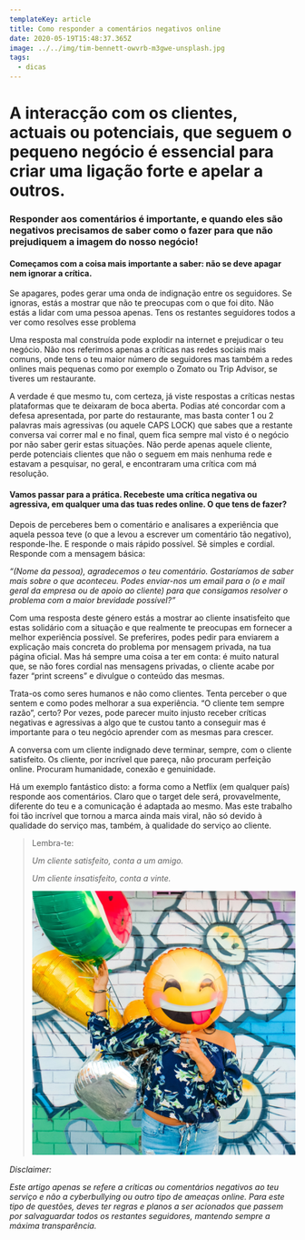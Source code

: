 ```yaml
---
templateKey: article
title: Como responder a comentários negativos online
date: 2020-05-19T15:48:37.365Z
image: ../../img/tim-bennett-owvrb-m3gwe-unsplash.jpg
tags:
  - dicas
---
```

# A interacção com os clientes, actuais ou potenciais, que seguem o pequeno negócio é essencial para criar uma ligação forte e apelar a outros.

### Responder aos comentários é importante, e quando eles são negativos precisamos de saber como o fazer para que não prejudiquem a imagem do nosso negócio!

#### Começamos com a coisa mais importante a saber: não se deve apagar nem ignorar a crítica.

Se apagares, podes gerar uma onda de indignação entre os seguidores. Se ignoras, estás a mostrar que não te preocupas com o que foi dito. Não estás a lidar com uma pessoa apenas. Tens os restantes seguidores todos a ver como resolves esse problema

Uma resposta mal construída pode explodir na internet e prejudicar o teu negócio. Não nos referimos apenas a críticas nas redes sociais mais comuns, onde tens o teu maior número de seguidores mas também a redes onlines mais pequenas como por exemplo o Zomato ou Trip Advisor, se tiveres um restaurante.

A verdade é que mesmo tu, com certeza, já viste respostas a críticas nestas plataformas que te deixaram de boca aberta. Podias até concordar com a defesa apresentada, por parte do restaurante, mas basta conter 1 ou 2 palavras mais agressivas (ou aquele CAPS LOCK) que sabes que a restante conversa vai correr mal e no final, quem fica sempre mal visto é o negócio por não saber gerir estas situações. Não perde apenas aquele cliente, perde potenciais clientes que não o seguem em mais nenhuma rede e estavam a pesquisar, no geral, e encontraram uma crítica com má resolução.

#### Vamos passar para a prática. Recebeste uma crítica negativa ou agressiva, em qualquer uma das tuas redes online. O que tens de fazer?

Depois de perceberes bem o comentário e analisares a experiência que aquela pessoa teve (o que a levou a escrever um comentário tão negativo), responde-lhe. E responde o mais rápido possível. Sê simples e cordial. Responde com a mensagem básica:

*“(Nome da pessoa), agradecemos o teu comentário. Gostaríamos de saber mais sobre o que aconteceu. Podes enviar-nos um email para o (o e mail geral da empresa ou de apoio ao cliente) para que consigamos resolver o problema com a maior brevidade possível?”*



Com uma resposta deste género estás a mostrar ao cliente insatisfeito que estas solidário com a situação e que realmente te preocupas em fornecer a melhor experiência possível. Se preferires, podes pedir para enviarem a explicação mais concreta do problema por mensagem privada, na tua página oficial. Mas há sempre uma coisa a ter em conta: é muito natural que, se não fores cordial nas mensagens privadas, o cliente acabe por fazer “print screens” e divulgue o conteúdo das mesmas.

Trata-os como seres humanos e não como clientes. Tenta perceber o que sentem e como podes melhorar a sua experiência. “O cliente tem sempre razão”, certo? Por vezes, pode parecer muito injusto receber críticas negativas e agressivas a algo que te custou tanto a conseguir mas é importante para o teu negócio aprender com as mesmas para crescer.

A conversa com um cliente indignado deve terminar, sempre, com o cliente satisfeito. Os cliente, por incrível que pareça, não procuram perfeição online. Procuram humanidade, conexão e genuinidade. 



Há um exemplo fantástico disto: a forma como a Netflix (em qualquer país) responde aos comentários. Claro que o target dele será, provavelmente, diferente do teu e a comunicação é adaptada ao mesmo. Mas este trabalho foi tão incrível que tornou a marca ainda mais viral, não só devido à qualidade do serviço mas, também, à qualidade do serviço ao cliente.

> Lembra-te: 
>
> *Um cliente satisfeito, conta a um amigo.*
>
> *Um cliente insatisfeito, conta a vinte.*
>
> ![cliente satisfeito](../../img/lidya-nada-_0akqa9gr4s-unsplash.jpg)

*Disclaimer:*

*Este artigo apenas se refere a críticas ou comentários negativos ao teu serviço e não a cyberbullying ou outro tipo de ameaças online. Para este tipo de questões, deves ter regras e planos a ser acionados que passem por salvaguardar todos os restantes seguidores, mantendo sempre a máxima transparência.*